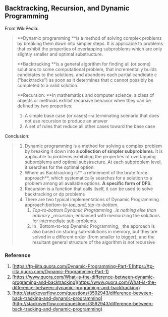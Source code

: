 ## Backtracking, Recursion, and Dynamic Programming

From WikiPedia:

> **Dynamic programming **is a method of solving complex problems by breaking them down into simpler steps. It is applicable to problems that exhibit the properties of overlapping subproblems which are only slightly smaller and optimal substructure.
>
> **Backtracking **is a general algorithm for finding all \(or some\) solutions to some computational problem, that incrementally builds candidates to the solutions, and abandons each partial candidate c \("backtracks"\) as soon as it determines that c cannot possibly be completed to a valid solution.
>
> **Recursion: **In mathematics and computer science, a class of objects or methods exhibit recursive behavior when they can be defined by two properties:
>
> 1. A simple base case \(or cases\)—a terminating scenario that does not use recursion to produce an answer
> 2. A set of rules that reduce all other cases toward the base case

Conclusion:

> 1. Dynamic programming is a method for solving a complex problem by breaking it down into **a collection of simpler subproblems**. It is applicable to problems exhibiting the properties of overlapping subproblems and optimal substructure. At each subproblem level, it searches for the optimal option.
> 2. Where as Backtracking is** a refinement of the brute force approach**, which systematically searches for a solution to a problem among all available options. **A specific form of DFS.**
> 3. Recursion is a function that calls itself, it can be used to solve backtracking or dp problems
> 4. There are two typical implementations of Dynamic Programming approach:_bottom-to-top\_and\_top-to-bottom_.
>    1. _Top-to-bottom Dynamic Programming \_is nothing else than ordinary \_recursion_, enhanced with memorizing the solutions for intermediate sub-problems.
>    2. In \_Bottom-to-top Dynamic Programming, \_the approach is also based on storing sub-solutions in memory, but they are solved in a different order \(from smaller to bigger\), and the resultant general structure of the algorithm is not recursive

### Reference

1. [https://tp-iiita.quora.com/Dynamic-Programming-Part-1](https://tp-iiita.quora.com/Dynamic-Programming-Part-1)
2. [https://www.quora.com/What-is-the-difference-between-dynamic-programing-and-backtracking](https://www.quora.com/What-is-the-difference-between-dynamic-programing-and-backtracking)
3. [http://stackoverflow.com/questions/3592943/difference-between-back-tracking-and-dynamic-programming](http://stackoverflow.com/questions/3592943/difference-between-back-tracking-and-dynamic-programming)



